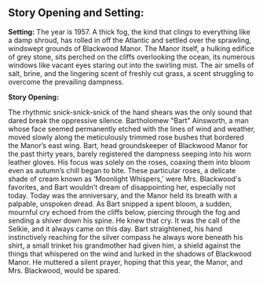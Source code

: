 ## Story Opening and Setting:

**Setting:** The year is 1957. A thick fog, the kind that clings to everything like a damp shroud, has rolled in off the Atlantic and settled over the sprawling, windswept grounds of Blackwood Manor. The Manor itself, a hulking edifice of grey stone, sits perched on the cliffs overlooking the ocean, its numerous windows like vacant eyes staring out into the swirling mist. The air smells of salt, brine, and the lingering scent of freshly cut grass, a scent struggling to overcome the prevailing dampness.

**Story Opening:**

The rhythmic snick-snick-snick of the hand shears was the only sound that dared break the oppressive silence. Bartholomew "Bart" Ainsworth, a man whose face seemed permanently etched with the lines of wind and weather, moved slowly along the meticulously trimmed rose bushes that bordered the Manor’s east wing. Bart, head groundskeeper of Blackwood Manor for the past thirty years, barely registered the dampness seeping into his worn leather gloves. His focus was solely on the roses, coaxing them into bloom even as autumn’s chill began to bite. These particular roses, a delicate shade of cream known as ‘Moonlight Whispers,’ were Mrs. Blackwood's favorites, and Bart wouldn't dream of disappointing her, especially not today. Today was the anniversary, and the Manor held its breath with a palpable, unspoken dread. As Bart snipped a spent bloom, a sudden, mournful cry echoed from the cliffs below, piercing through the fog and sending a shiver down his spine. He knew that cry. It was the call of the Selkie, and it always came on this day. Bart straightened, his hand instinctively reaching for the silver compass he always wore beneath his shirt, a small trinket his grandmother had given him, a shield against the things that whispered on the wind and lurked in the shadows of Blackwood Manor. He muttered a silent prayer, hoping that this year, the Manor, and Mrs. Blackwood, would be spared.
